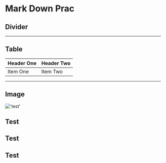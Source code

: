 # Mark Down Prac
## Divider
********************************************************
## Table
| Header One     | Header Two     |
| :------------- | :------------- |
| Item One       | Item Two       |

********************************************************
## Image
!['test']("https://via.placeholder.com/150")

## Test

## Test

## Test
